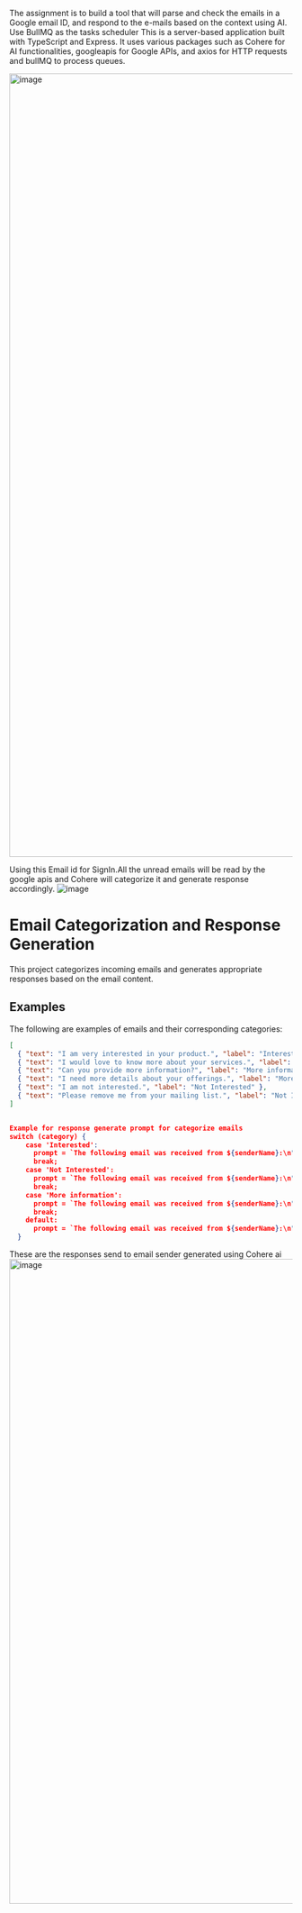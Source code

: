 The assignment is to build a tool that will parse and check the emails in a Google email ID, and respond to the e-mails based on the context using AI. Use BullMQ as the tasks scheduler This is a server-based application built with TypeScript and Express. It uses various packages such as Cohere for AI functionalities, googleapis for Google APIs, and axios for HTTP requests and bullMQ to process queues.

<img width="1391" alt="image" src="https://github.com/roshan9888/EmailAutomationSystem/assets/100696071/320eb674-c9d7-46fb-a5b6-b362928acaf3">

Using this Email id for SignIn.All the unread emails will be read by the google apis and Cohere will categorize it and generate response accordingly.
![image](https://github.com/roshan9888/EmailAutomationSystem/assets/100696071/fdeeebe8-8776-4888-8deb-b79a15449c25)

# Email Categorization and Response Generation

This project categorizes incoming emails and generates appropriate responses based on the email content.

## Examples

The following are examples of emails and their corresponding categories:

```json
[
  { "text": "I am very interested in your product.", "label": "Interested" },
  { "text": "I would love to know more about your services.", "label": "Interested" },
  { "text": "Can you provide more information?", "label": "More information" },
  { "text": "I need more details about your offerings.", "label": "More information" },
  { "text": "I am not interested.", "label": "Not Interested" },
  { "text": "Please remove me from your mailing list.", "label": "Not Interested" }
]


Example for response generate prompt for categorize emails
switch (category) {
    case 'Interested':
      prompt = `The following email was received from ${senderName}:\n"${emailContent}"\n\nWrite a response to someone who is interested in our service and wants to know more. Offer to schedule a demo call and in best regards write AI Automation Response.`;
      break;
    case 'Not Interested':
      prompt = `The following email was received from ${senderName}:\n"${emailContent}"\n\nWrite a polite response to someone who is not interested in our service and in best regards write AI Automation Response.`;
      break;
    case 'More information':
      prompt = `The following email was received from ${senderName}:\n"${emailContent}"\n\nWrite a response to someone who wants more information about our service. Provide detailed information and offer to answer any questions and in best regards write AI Automation Response.`;
      break;
    default:
      prompt = `The following email was received from ${senderName}:\n"${emailContent}"\n\nWrite a response to an email and in best regards write AI Automation Response.`;
  }
```
These are the responses send to email sender generated using Cohere ai
<img width="1145" alt="image" src="https://github.com/roshan9888/EmailAutomationSystem/assets/100696071/0f61faa8-c681-4040-8c95-ac4504dae0c7">
